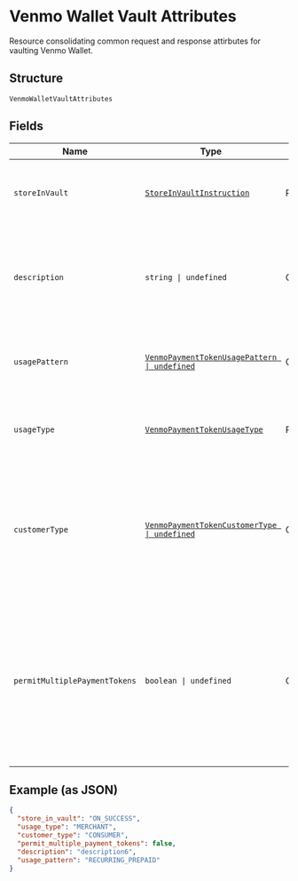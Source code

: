 
# Venmo Wallet Vault Attributes

Resource consolidating common request and response attirbutes for vaulting Venmo Wallet.

## Structure

`VenmoWalletVaultAttributes`

## Fields

| Name | Type | Tags | Description |
|  --- | --- | --- | --- |
| `storeInVault` | [`StoreInVaultInstruction`](../../doc/models/store-in-vault-instruction.md) | Required | Defines how and when the payment source gets vaulted.<br><br>**Constraints**: *Minimum Length*: `1`, *Maximum Length*: `255`, *Pattern*: `^[0-9A-Z_]+$` |
| `description` | `string \| undefined` | Optional | The description displayed to Venmo consumer on the approval flow for Venmo, as well as on the Venmo payment token management experience on Venmo.com.<br><br>**Constraints**: *Minimum Length*: `1`, *Maximum Length*: `128`, *Pattern*: `^[a-zA-Z0-9_'\-., :;\!?"]*$` |
| `usagePattern` | [`VenmoPaymentTokenUsagePattern \| undefined`](../../doc/models/venmo-payment-token-usage-pattern.md) | Optional | Expected business/pricing model for the billing agreement.<br><br>**Constraints**: *Minimum Length*: `1`, *Maximum Length*: `30`, *Pattern*: `^[0-9A-Z_]+$` |
| `usageType` | [`VenmoPaymentTokenUsageType`](../../doc/models/venmo-payment-token-usage-type.md) | Required | The usage type associated with the Venmo payment token.<br><br>**Constraints**: *Minimum Length*: `1`, *Maximum Length*: `255`, *Pattern*: `^[0-9A-Z_]+$` |
| `customerType` | [`VenmoPaymentTokenCustomerType \| undefined`](../../doc/models/venmo-payment-token-customer-type.md) | Optional | The customer type associated with the Venmo payment token. This is to indicate whether the customer acting on the merchant / platform is either a business or a consumer.<br><br>**Default**: `VenmoPaymentTokenCustomerType.Consumer`<br><br>**Constraints**: *Minimum Length*: `1`, *Maximum Length*: `255`, *Pattern*: `^[0-9A-Z_]+$` |
| `permitMultiplePaymentTokens` | `boolean \| undefined` | Optional | Create multiple payment tokens for the same payer, merchant/platform combination. Use this when the customer has not logged in at merchant/platform. The payment token thus generated, can then also be used to create the customer account at merchant/platform. Use this also when multiple payment tokens are required for the same payer, different customer at merchant/platform. This helps to identify customers distinctly even though they may share the same Venmo account.<br><br>**Default**: `false` |

## Example (as JSON)

```json
{
  "store_in_vault": "ON_SUCCESS",
  "usage_type": "MERCHANT",
  "customer_type": "CONSUMER",
  "permit_multiple_payment_tokens": false,
  "description": "description6",
  "usage_pattern": "RECURRING_PREPAID"
}
```

